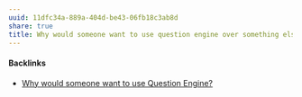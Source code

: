 ```yaml
---
uuid: 11dfc34a-889a-404d-be43-06fb18c3ab8d
share: true
title: Why would someone want to use question engine over something else?
---
```

#### Backlinks

* [Why would someone want to use Question Engine?](/e189e074-79c9-4ffe-95cc-61c68d5d43d8)